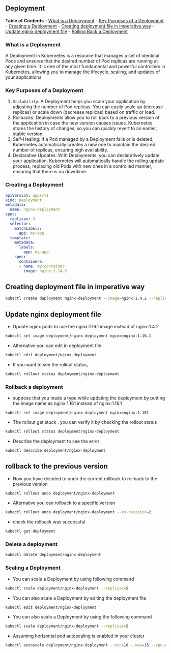 <h2>Deployment</h2>

**Table of Contents**
    - [ What is a Deployment](#what-is-a-deployment)
    - [Key Purposes of a Deployment](#key-purposes-of-a-deployment)
    - [Creating a Deployment](#creating-a-deployment)
    - [Creating deployment file in imperative way](#Creating-deployment-file-in-imperative-way)
    - [Update nginx deployment file](#update-nginx-deployment-file)
    - [Rolling Back a Deployment](#rollback-to-the-previous-version)
    


### What is a Deployment
A Deployment in Kubernetes is a resource that manages a set of identical Pods and ensures that the desired number of Pod replicas are running at any given time. It is one of the most fundamental and powerful controllers in Kubernetes, allowing you to manage the lifecycle, scaling, and updates of your applications

### Key Purposes of a Deployment
1. `Scalability`:
    A Deployment helps you scale your application by adjusting the number of Pod replicas. You can easily scale up (increase replicas) or scale down (decrease replicas) based on traffic or load.
2. Rollbacks:
    Deployments allow you to roll back to a previous version of the application in case the new version causes issues. Kubernetes stores the history of changes, so you can quickly revert to an earlier, stable version.
3. Self-Healing:
    If a Pod managed by a Deployment fails or is deleted, Kubernetes automatically creates a new one to maintain the desired number of replicas, ensuring high availability.
4. Declarative Updates:
    With Deployments, you can declaratively update your application. Kubernetes will automatically handle the rolling update process, replacing old Pods with new ones in a controlled manner, ensuring that there is no downtime.

### Creating a Deployment
```yaml
apiVersion: apps/v1
kind: Deployment
metadata:
  name: nginx-deployment
spec:
  replicas: 3
  selector:
    matchLabels:
      app: my-app
  template:
    metadata:
      labels:
        app: my-app
    spec:
      containers:
      - name: my-container
        image: nginx:1.14.2
```
## Creating deployment file in imperative way
```bash
kubectl create deployment nginx-deployment --image=nginx:1.4.2 --replicas=3 --dry-run=client -o yaml > nginx-deployment.yaml
```
## Update nginx  deployment file
- Update  nginx pods to use the nginx:1.16.1 image instead of nginx:1.4.2
```bash
kubectl set image deployment/nginx-deployment nginx=nginx:1.16.1
```
- Alternative you can edit in deployment file
```bash
kubectl edit deployment/nginx-deployment
```
- If you want to see the rollout status,
```bash
kubectl rollout status deployment/nginx-deployment
```
### Rollback a deployment
- suppose that you  made a type while updating the deployment by putting the image name as nginx:1.161 instead of nginx:1.16.1
```
kubectl set image deployment/nginx-deployment nginx=nginx:1.161
```
- The rollout get stuck . you can verify it by checking the rollout status 
```bash
kubectl rollout status deployment/nginx-deployment
```
- Describe the deployment to see the error
```bash
kubectl describe deployment/nginx-deployment
```
## rollback to the previous version
- Now you have decided to undo the current rollback to rollback to  the previous version
```bash
kubectl rollout undo deployment/nginx-deployment
```
- Alternative you can rollback to a specific version
```bash 
kubectl rollout undo deployment/nginx-deployment --to-revision=2
```
- check the rollback was successful
```bash
kubectl get deployment

```
### Delete a deployment
```bash
kubectl delete deployment/nginx-deployment
```

### Scaling a Deployment
- You can scale a Deployment by using following   command
```bash
kubectl scale deployment/nginx-deployment --replicas=5
```
- You can also scale a Deployment by editing the deployment file
```bash
kubectl edit deployment/nginx-deployment
```
- You can also scale a Deployment by using the following command
```bash
kubectl scale deployment/nginx-deployment --replicas=5
```
- Assuming horizontal pod autoscaling is enabled in your cluster
```bash
kubectl autoscale deployment/nginx-deployment --min=10 --max=15 --cpu-percent=80
```
